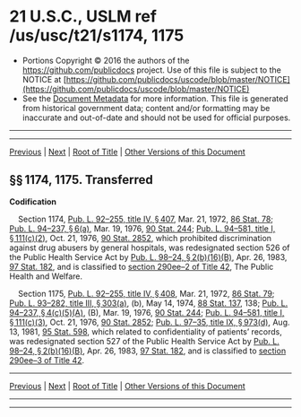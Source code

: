 ---
---

# 21 U.S.C., USLM ref /us/usc/t21/s1174, 1175

* Portions Copyright © 2016 the authors of the https://github.com/publicdocs project.
  Use of this file is subject to the NOTICE at [https://github.com/publicdocs/uscode/blob/master/NOTICE](https://github.com/publicdocs/uscode/blob/master/NOTICE)
* See the [Document Metadata](././../../../../..//README.md) for more information.
  This file is generated from historical government data; content and/or formatting may be inaccurate and out-of-date and should not be used for official purposes.

----------
----------

[Previous](./../../../../..//us/usc/t21/ch16/schIV/m__us_usc_t21_s1173.md) | [Next](./../../../../..//us/usc/t21/ch16/schIV/m__us_usc_t21_s1176.md) | [Root of Title](./../../../../../) | [Other Versions of this Document](https://publicdocs.github.io/go/links?ns=uslm&ref=%2Fus%2Fusc%2Ft21%2Fs1174%2C+1175)

## §§ 1174, 1175. Transferred

 __Codification__ 

    Section 1174, [Pub. L. 92–255, title IV, § 407][/us/pl/92/255/s407], Mar. 21, 1972, [86 Stat. 78][/us/stat/86/78]; [Pub. L. 94–237, § 6(a)][/us/pl/94/237/s6/a], Mar. 19, 1976, [90 Stat. 244][/us/stat/90/244]; [Pub. L. 94–581, title I, § 111(c)(2)][/us/pl/94/581/s111/c/2], Oct. 21, 1976, [90 Stat. 2852][/us/stat/90/2852], which prohibited discrimination against drug abusers by general hospitals, was redesignated section 526 of the Public Health Service Act by [Pub. L. 98–24, § 2(b)(16)(B)][/us/pl/98/24/s2/b/16/B], Apr. 26, 1983, [97 Stat. 182][/us/stat/97/182], and is classified to [section 290ee–2 of Title 42][/us/usc/t42/s290ee–2], The Public Health and Welfare.

    Section 1175, [Pub. L. 92–255, title IV, § 408][/us/pl/92/255/s408], Mar. 21, 1972, [86 Stat. 79][/us/stat/86/79]; [Pub. L. 93–282, title III, § 303(a)][/us/pl/93/282/s303/a], (b), May 14, 1974, [88 Stat. 137][/us/stat/88/137], 138; [Pub. L. 94–237, § 4(c)(5)(A)][/us/pl/94/237/s4/c/5/A], (B), Mar. 19, 1976, [90 Stat. 244][/us/stat/90/244]; [Pub. L. 94–581, title I, § 111(c)(3)][/us/pl/94/581/s111/c/3], Oct. 21, 1976, [90 Stat. 2852][/us/stat/90/2852]; [Pub. L. 97–35, title IX, § 973(d)][/us/pl/97/35/s973/d], Aug. 13, 1981, [95 Stat. 598][/us/stat/95/598], which related to confidentiality of patients’ records, was redesignated section 527 of the Public Health Service Act by [Pub. L. 98–24, § 2(b)(16)(B)][/us/pl/98/24/s2/b/16/B], Apr. 26, 1983, [97 Stat. 182][/us/stat/97/182], and is classified to [section 290ee–3 of Title 42][/us/usc/t42/s290ee–3].

----------

[Previous](./../../../../..//us/usc/t21/ch16/schIV/m__us_usc_t21_s1173.md) | [Next](./../../../../..//us/usc/t21/ch16/schIV/m__us_usc_t21_s1176.md) | [Root of Title](./../../../../../) | [Other Versions of this Document](https://publicdocs.github.io/go/links?ns=uslm&ref=%2Fus%2Fusc%2Ft21%2Fs1174%2C+1175)

----------
----------

[/us/pl/92/255/s407]: https://publicdocs.github.io/go/links?ns=uslm&ref=%2Fus%2Fpl%2F92%2F255%2Fs407
[/us/stat/86/78]: https://publicdocs.github.io/go/links?ns=uslm&ref=%2Fus%2Fstat%2F86%2F78
[/us/pl/94/237/s6/a]: https://publicdocs.github.io/go/links?ns=uslm&ref=%2Fus%2Fpl%2F94%2F237%2Fs6%2Fa
[/us/stat/90/244]: https://publicdocs.github.io/go/links?ns=uslm&ref=%2Fus%2Fstat%2F90%2F244
[/us/pl/94/581/s111/c/2]: https://publicdocs.github.io/go/links?ns=uslm&ref=%2Fus%2Fpl%2F94%2F581%2Fs111%2Fc%2F2
[/us/stat/90/2852]: https://publicdocs.github.io/go/links?ns=uslm&ref=%2Fus%2Fstat%2F90%2F2852
[/us/pl/98/24/s2/b/16/B]: https://publicdocs.github.io/go/links?ns=uslm&ref=%2Fus%2Fpl%2F98%2F24%2Fs2%2Fb%2F16%2FB
[/us/stat/97/182]: https://publicdocs.github.io/go/links?ns=uslm&ref=%2Fus%2Fstat%2F97%2F182
[/us/usc/t42/s290ee–2]: https://publicdocs.github.io/go/links?ns=uslm&ref=%2Fus%2Fusc%2Ft42%2Fs290ee%E2%80%932
[/us/pl/92/255/s408]: https://publicdocs.github.io/go/links?ns=uslm&ref=%2Fus%2Fpl%2F92%2F255%2Fs408
[/us/stat/86/79]: https://publicdocs.github.io/go/links?ns=uslm&ref=%2Fus%2Fstat%2F86%2F79
[/us/pl/93/282/s303/a]: https://publicdocs.github.io/go/links?ns=uslm&ref=%2Fus%2Fpl%2F93%2F282%2Fs303%2Fa
[/us/stat/88/137]: https://publicdocs.github.io/go/links?ns=uslm&ref=%2Fus%2Fstat%2F88%2F137
[/us/pl/94/237/s4/c/5/A]: https://publicdocs.github.io/go/links?ns=uslm&ref=%2Fus%2Fpl%2F94%2F237%2Fs4%2Fc%2F5%2FA
[/us/stat/90/244]: https://publicdocs.github.io/go/links?ns=uslm&ref=%2Fus%2Fstat%2F90%2F244
[/us/pl/94/581/s111/c/3]: https://publicdocs.github.io/go/links?ns=uslm&ref=%2Fus%2Fpl%2F94%2F581%2Fs111%2Fc%2F3
[/us/stat/90/2852]: https://publicdocs.github.io/go/links?ns=uslm&ref=%2Fus%2Fstat%2F90%2F2852
[/us/pl/97/35/s973/d]: https://publicdocs.github.io/go/links?ns=uslm&ref=%2Fus%2Fpl%2F97%2F35%2Fs973%2Fd
[/us/stat/95/598]: https://publicdocs.github.io/go/links?ns=uslm&ref=%2Fus%2Fstat%2F95%2F598
[/us/pl/98/24/s2/b/16/B]: https://publicdocs.github.io/go/links?ns=uslm&ref=%2Fus%2Fpl%2F98%2F24%2Fs2%2Fb%2F16%2FB
[/us/stat/97/182]: https://publicdocs.github.io/go/links?ns=uslm&ref=%2Fus%2Fstat%2F97%2F182
[/us/usc/t42/s290ee–3]: https://publicdocs.github.io/go/links?ns=uslm&ref=%2Fus%2Fusc%2Ft42%2Fs290ee%E2%80%933


